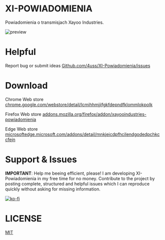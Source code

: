 # XI-POWIADOMIENIA
Powiadomienia o transmisjach Xayoo Industries.

![preview](https://cdn.beyondlabs.pl/XI/XI_full_white.png?v=1)

# Helpful

Report bug or submit ideas
[Github.com/4uss/XI-Powiadomienia/issues](https://github.com/4uss/XI-Powiadomienia/issues)

# Download
 
 Chrome Web store [chrome.google.com/webstore/detail/lcmihhmjjifgkfdepndfklommlokpolk](https://chrome.google.com/webstore/detail/lcmihhmjjifgkfdepndfklommlokpolk)

 Firefox Web store [addons.mozilla.org/firefox/addon/xayooindustries-powiadomienia](https://addons.mozilla.org/pl/firefox/addon/xayooindustries-powiadomienia/)

 Edge Web store [microsoftedge.microsoft.com/addons/detail/mnkjeicdpfhcilendgodedpchkccfejn](https://microsoftedge.microsoft.com/addons/detail/mnkjeicdpfhcilendgodedpchkccfejn)

# Support & Issues
<b>IMPORTANT</b>: Help me beeing efficient, please! I am developing XI-Powiadomienia in my free time for no money. Contribute to the project by posting complete, structured and helpful issues which I can reproduce quickly without asking for missing information.

[![ko-fi](https://ko-fi.com/img/githubbutton_sm.svg)](https://ko-fi.com/Y8Y85DDFG)

# LICENSE
[MIT](https://github.com/4uss/XI-Powiadomienia/blob/main/LICENSE)
